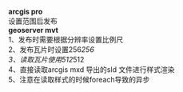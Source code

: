 <b>arcgis pro</b> </br>
 设置范围后发布 </br>
<b>geoserver mvt</b> </br>
 1、发布时需要根据分辨率设置比例尺 </br>
 2、发布瓦片时设置256*256</br>
 3、读取瓦片使用512*512</br>
 4、直接读取arcgis mxd 导出的sld 文件进行样式渲染</br>
 5、注意在读取样式的时候foreach导致的异步</br>
 
